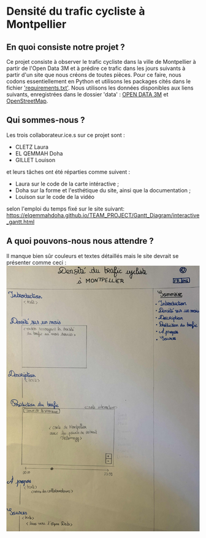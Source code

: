 # Densité du trafic cycliste à Montpellier

## En quoi consiste notre projet ?

Ce projet consiste à observer le trafic cycliste dans la ville de Montpellier à partir de l'Open Data 3M et à prédire ce trafic dans les jours suivants à partir d'un site que nous créons de toutes pièces.
Pour ce faire, nous codons essentiellement en Python et utilisons les packages cités dans le fichier ['requirements.txt'](https://github.com/elqemmahdoha/TEAM_PROJECT/blob/main/requirements.txt).
Nous utilisons les données disponibles aux liens suivants, enregistrées dans le dossier 'data' :
[OPEN DATA 3M](https://data.montpellier3m.fr/dataset/comptages-velo-et-pieton-issus-des-compteurs-de-velo) et [OpenStreetMap](https://www.openstreetmap.org/#map=6/46.45/2.21).

## Qui sommes-nous ?

Les trois collaborateur.ice.s sur ce projet sont :
- CLETZ Laura  
- EL QEMMAH Doha 
- GILLET Louison

et leurs tâches ont été réparties comme suivent :
- Laura sur le code de la carte intéractive ; 
- Doha sur la forme et l'esthétique du site, ainsi que la documentation ;
- Louison sur le code de la vidéo

selon l'emploi du temps fixé sur le site suivant: https://elqemmahdoha.github.io/TEAM_PROJECT/Gantt_Diagram/interactive_gantt.html

## A quoi pouvons-nous nous attendre ?

Il manque bien sûr couleurs et textes détaillés mais le site devrait se présenter comme ceci :
![Alt text](https://github.com/elqemmahdoha/TEAM_PROJECT/blob/main/images/Photo_info_trafic_site.jpg?raw=true)
